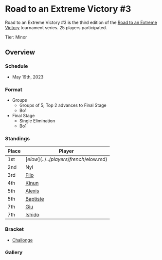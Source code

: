 # Road to an Extreme Victory #3

Road to an Extreme Victory #3 is the third edition of the [Road to an Extreme Victory](rtaxvmain.md) tournament series.
25 players participated.

Tier: Minor

## Overview

### Schedule
- May 19th, 2023

### Format
- Groups
  - Groups of 5; Top 2 advances to Final Stage
  - Bo1
- Final Stage
  - Single Elimination
  - Bo1

### Standings

|Place|Player|
|-|-|
|1st|[$elow](../../players/french/$elow.md)|
|2nd|Nyl|
|3rd|[Filo](../../players/italian/filo.md)|
|4th|[Kinun](../../players/belgian/kinun.md)|
|5th|[Alexis](../../players/french/alexis.md)|
|5th|[Baptiste](../../players/french/baptiste.md)|
|7th|[Giu](../../players/italian/giu.md)|
|7th|[Ishido](../../players/french/ishido.md)|

### Bracket
- [Challonge](https://challonge.com/rtaxv3)

### Gallery
